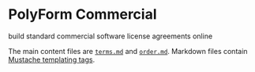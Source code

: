# PolyForm Commercial

build standard commercial software license agreements online

The main content files are [`terms.md`](./terms.md) and [`order.md`](./order.md).  Markdown files contain [Mustache templating tags](https://mustache.github.io/).
